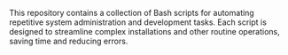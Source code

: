 This repository contains a collection of Bash scripts for automating repetitive system administration and development tasks. Each script is designed to streamline complex installations and other routine operations, saving time and reducing errors.
